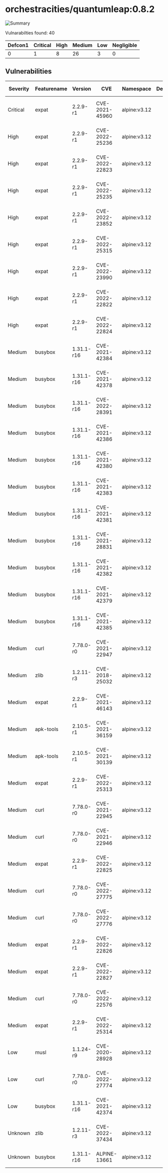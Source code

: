 # orchestracities/quantumleap:0.8.2

![Summary](https://img.shields.io/badge/Severity-Critical-red) 

Vulnarabilties found: 40

| Defcon1 | Critical | High | Medium | Low | Negligible|
|---------|----------|------|--------|-----|-----------|
| 0|1|8|26|3|0|

## Vulnerabilities

| Severity | Featurename | Version | CVE | Namespace | Description | Link | Fixed by |
|----------|-------------|---------|-----|-----------|-------------|------|----------|
|Critical|expat|2.2.9-r1|CVE-2021-45960|alpine:v3.12||https://cve.mitre.org/cgi-bin/cvename.cgi?name=CVE-2021-45960|2.2.10-r0|
|High|expat|2.2.9-r1|CVE-2022-25236|alpine:v3.12||https://cve.mitre.org/cgi-bin/cvename.cgi?name=CVE-2022-25236|2.2.10-r2|
|High|expat|2.2.9-r1|CVE-2022-22823|alpine:v3.12||https://cve.mitre.org/cgi-bin/cvename.cgi?name=CVE-2022-22823|2.2.10-r0|
|High|expat|2.2.9-r1|CVE-2022-25235|alpine:v3.12||https://cve.mitre.org/cgi-bin/cvename.cgi?name=CVE-2022-25235|2.2.10-r2|
|High|expat|2.2.9-r1|CVE-2022-23852|alpine:v3.12||https://cve.mitre.org/cgi-bin/cvename.cgi?name=CVE-2022-23852|2.2.10-r1|
|High|expat|2.2.9-r1|CVE-2022-25315|alpine:v3.12||https://cve.mitre.org/cgi-bin/cvename.cgi?name=CVE-2022-25315|2.2.10-r2|
|High|expat|2.2.9-r1|CVE-2022-23990|alpine:v3.12||https://cve.mitre.org/cgi-bin/cvename.cgi?name=CVE-2022-23990|2.2.10-r1|
|High|expat|2.2.9-r1|CVE-2022-22822|alpine:v3.12||https://cve.mitre.org/cgi-bin/cvename.cgi?name=CVE-2022-22822|2.2.10-r0|
|High|expat|2.2.9-r1|CVE-2022-22824|alpine:v3.12||https://cve.mitre.org/cgi-bin/cvename.cgi?name=CVE-2022-22824|2.2.10-r0|
|Medium|busybox|1.31.1-r16|CVE-2021-42384|alpine:v3.12||https://cve.mitre.org/cgi-bin/cvename.cgi?name=CVE-2021-42384|1.31.1-r21|
|Medium|busybox|1.31.1-r16|CVE-2021-42378|alpine:v3.12||https://cve.mitre.org/cgi-bin/cvename.cgi?name=CVE-2021-42378|1.31.1-r21|
|Medium|busybox|1.31.1-r16|CVE-2022-28391|alpine:v3.12||https://cve.mitre.org/cgi-bin/cvename.cgi?name=CVE-2022-28391|1.31.1-r22|
|Medium|busybox|1.31.1-r16|CVE-2021-42386|alpine:v3.12||https://cve.mitre.org/cgi-bin/cvename.cgi?name=CVE-2021-42386|1.31.1-r21|
|Medium|busybox|1.31.1-r16|CVE-2021-42380|alpine:v3.12||https://cve.mitre.org/cgi-bin/cvename.cgi?name=CVE-2021-42380|1.31.1-r21|
|Medium|busybox|1.31.1-r16|CVE-2021-42383|alpine:v3.12||https://cve.mitre.org/cgi-bin/cvename.cgi?name=CVE-2021-42383|1.31.1-r21|
|Medium|busybox|1.31.1-r16|CVE-2021-42381|alpine:v3.12||https://cve.mitre.org/cgi-bin/cvename.cgi?name=CVE-2021-42381|1.31.1-r21|
|Medium|busybox|1.31.1-r16|CVE-2021-28831|alpine:v3.12||https://cve.mitre.org/cgi-bin/cvename.cgi?name=CVE-2021-28831|1.31.1-r20|
|Medium|busybox|1.31.1-r16|CVE-2021-42382|alpine:v3.12||https://cve.mitre.org/cgi-bin/cvename.cgi?name=CVE-2021-42382|1.31.1-r21|
|Medium|busybox|1.31.1-r16|CVE-2021-42379|alpine:v3.12||https://cve.mitre.org/cgi-bin/cvename.cgi?name=CVE-2021-42379|1.31.1-r21|
|Medium|busybox|1.31.1-r16|CVE-2021-42385|alpine:v3.12||https://cve.mitre.org/cgi-bin/cvename.cgi?name=CVE-2021-42385|1.31.1-r21|
|Medium|curl|7.78.0-r0|CVE-2021-22947|alpine:v3.12||https://cve.mitre.org/cgi-bin/cvename.cgi?name=CVE-2021-22947|7.79.0-r0|
|Medium|zlib|1.2.11-r3|CVE-2018-25032|alpine:v3.12||https://cve.mitre.org/cgi-bin/cvename.cgi?name=CVE-2018-25032|1.2.12-r0|
|Medium|expat|2.2.9-r1|CVE-2021-46143|alpine:v3.12||https://cve.mitre.org/cgi-bin/cvename.cgi?name=CVE-2021-46143|2.2.10-r0|
|Medium|apk-tools|2.10.5-r1|CVE-2021-36159|alpine:v3.12||https://cve.mitre.org/cgi-bin/cvename.cgi?name=CVE-2021-36159|2.10.7-r0|
|Medium|apk-tools|2.10.5-r1|CVE-2021-30139|alpine:v3.12||https://cve.mitre.org/cgi-bin/cvename.cgi?name=CVE-2021-30139|2.10.6-r0|
|Medium|expat|2.2.9-r1|CVE-2022-25313|alpine:v3.12||https://cve.mitre.org/cgi-bin/cvename.cgi?name=CVE-2022-25313|2.2.10-r2|
|Medium|curl|7.78.0-r0|CVE-2021-22945|alpine:v3.12||https://cve.mitre.org/cgi-bin/cvename.cgi?name=CVE-2021-22945|7.79.0-r0|
|Medium|curl|7.78.0-r0|CVE-2021-22946|alpine:v3.12||https://cve.mitre.org/cgi-bin/cvename.cgi?name=CVE-2021-22946|7.79.0-r0|
|Medium|expat|2.2.9-r1|CVE-2022-22825|alpine:v3.12||https://cve.mitre.org/cgi-bin/cvename.cgi?name=CVE-2022-22825|2.2.10-r0|
|Medium|curl|7.78.0-r0|CVE-2022-27775|alpine:v3.12||https://cve.mitre.org/cgi-bin/cvename.cgi?name=CVE-2022-27775|7.79.1-r1|
|Medium|curl|7.78.0-r0|CVE-2022-27776|alpine:v3.12||https://cve.mitre.org/cgi-bin/cvename.cgi?name=CVE-2022-27776|7.79.1-r1|
|Medium|expat|2.2.9-r1|CVE-2022-22826|alpine:v3.12||https://cve.mitre.org/cgi-bin/cvename.cgi?name=CVE-2022-22826|2.2.10-r0|
|Medium|expat|2.2.9-r1|CVE-2022-22827|alpine:v3.12||https://cve.mitre.org/cgi-bin/cvename.cgi?name=CVE-2022-22827|2.2.10-r0|
|Medium|curl|7.78.0-r0|CVE-2022-22576|alpine:v3.12||https://cve.mitre.org/cgi-bin/cvename.cgi?name=CVE-2022-22576|7.79.1-r1|
|Medium|expat|2.2.9-r1|CVE-2022-25314|alpine:v3.12||https://cve.mitre.org/cgi-bin/cvename.cgi?name=CVE-2022-25314|2.2.10-r2|
|Low|musl|1.1.24-r9|CVE-2020-28928|alpine:v3.12||https://cve.mitre.org/cgi-bin/cvename.cgi?name=CVE-2020-28928|1.1.24-r10|
|Low|curl|7.78.0-r0|CVE-2022-27774|alpine:v3.12||https://cve.mitre.org/cgi-bin/cvename.cgi?name=CVE-2022-27774|7.79.1-r1|
|Low|busybox|1.31.1-r16|CVE-2021-42374|alpine:v3.12||https://cve.mitre.org/cgi-bin/cvename.cgi?name=CVE-2021-42374|1.31.1-r21|
|Unknown|zlib|1.2.11-r3|CVE-2022-37434|alpine:v3.12||https://cve.mitre.org/cgi-bin/cvename.cgi?name=CVE-2022-37434|1.2.12-r2|
|Unknown|busybox|1.31.1-r16|ALPINE-13661|alpine:v3.12||https://cve.mitre.org/cgi-bin/cvename.cgi?name=ALPINE-13661|1.31.1-r22|
